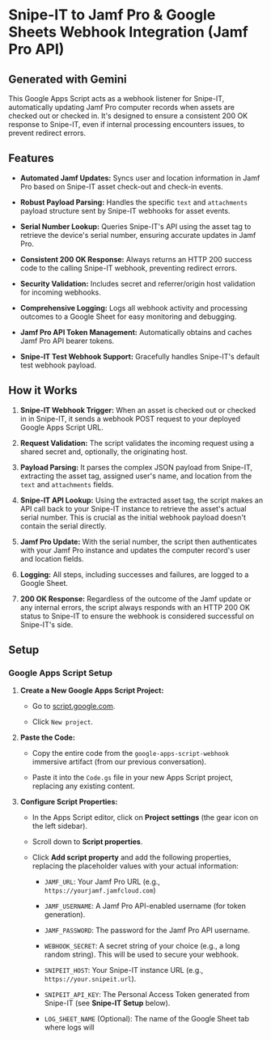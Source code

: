 # Snipe-IT to Jamf Pro & Google Sheets Webhook Integration (Jamf Pro API)
## Generated with Gemini

This Google Apps Script acts as a webhook listener for Snipe-IT, automatically updating Jamf Pro computer records when assets are checked out or checked in. It's designed to ensure a consistent 200 OK response to Snipe-IT, even if internal processing encounters issues, to prevent redirect errors.

## Features

* **Automated Jamf Updates:** Syncs user and location information in Jamf Pro based on Snipe-IT asset check-out and check-in events.

* **Robust Payload Parsing:** Handles the specific `text` and `attachments` payload structure sent by Snipe-IT webhooks for asset events.

* **Serial Number Lookup:** Queries Snipe-IT's API using the asset tag to retrieve the device's serial number, ensuring accurate updates in Jamf Pro.

* **Consistent 200 OK Response:** Always returns an HTTP 200 success code to the calling Snipe-IT webhook, preventing redirect errors.

* **Security Validation:** Includes secret and referrer/origin host validation for incoming webhooks.

* **Comprehensive Logging:** Logs all webhook activity and processing outcomes to a Google Sheet for easy monitoring and debugging.

* **Jamf Pro API Token Management:** Automatically obtains and caches Jamf Pro API bearer tokens.

* **Snipe-IT Test Webhook Support:** Gracefully handles Snipe-IT's default test webhook payload.

## How it Works

1.  **Snipe-IT Webhook Trigger:** When an asset is checked out or checked in in Snipe-IT, it sends a webhook POST request to your deployed Google Apps Script URL.

2.  **Request Validation:** The script validates the incoming request using a shared secret and, optionally, the originating host.

3.  **Payload Parsing:** It parses the complex JSON payload from Snipe-IT, extracting the asset tag, assigned user's name, and location from the `text` and `attachments` fields.

4.  **Snipe-IT API Lookup:** Using the extracted asset tag, the script makes an API call back to your Snipe-IT instance to retrieve the asset's actual serial number. This is crucial as the initial webhook payload doesn't contain the serial directly.

5.  **Jamf Pro Update:** With the serial number, the script then authenticates with your Jamf Pro instance and updates the computer record's user and location fields.

6.  **Logging:** All steps, including successes and failures, are logged to a Google Sheet.

7.  **200 OK Response:** Regardless of the outcome of the Jamf update or any internal errors, the script always responds with an HTTP 200 OK status to Snipe-IT to ensure the webhook is considered successful on Snipe-IT's side.

## Setup

### Google Apps Script Setup

1.  **Create a New Google Apps Script Project:**

    * Go to [script.google.com](https://script.google.com/).

    * Click `New project`.

2.  **Paste the Code:**

    * Copy the entire code from the `google-apps-script-webhook` immersive artifact (from our previous conversation).

    * Paste it into the `Code.gs` file in your new Apps Script project, replacing any existing content.

3.  **Configure Script Properties:**

    * In the Apps Script editor, click on **Project settings** (the gear icon on the left sidebar).

    * Scroll down to **Script properties**.

    * Click **Add script property** and add the following properties, replacing the placeholder values with your actual information:

        * `JAMF_URL`: Your Jamf Pro URL (e.g., `https://yourjamf.jamfcloud.com`)

        * `JAMF_USERNAME`: A Jamf Pro API-enabled username (for token generation).

        * `JAMF_PASSWORD`: The password for the Jamf Pro API username.

        * `WEBHOOK_SECRET`: A secret string of your choice (e.g., a long random string). This will be used to secure your webhook.

        * `SNIPEIT_HOST`: Your Snipe-IT instance URL (e.g., `https://your.snipeit.url`).

        * `SNIPEIT_API_KEY`: The Personal Access Token generated from Snipe-IT (see **Snipe-IT Setup** below).

        * `LOG_SHEET_NAME` (Optional): The name of the Google Sheet tab where logs will